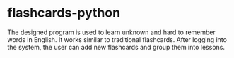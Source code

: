 # flashcards-python
The designed program is used to learn unknown and hard to remember words in English. It works similar to traditional flashcards. After logging into the system, the user can add new flashcards and group them into lessons. 
